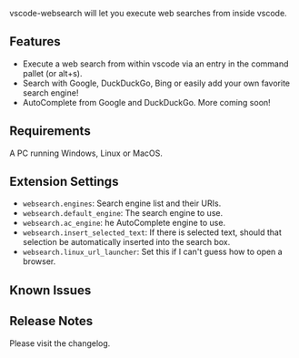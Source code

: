 vscode-websearch will let you execute web searches from inside vscode.

## Features
 
- Execute a web search from within vscode via an entry in the command pallet (or alt+s).
- Search with Google, DuckDuckGo, Bing or easily add your own favorite search engine!
- AutoComplete from Google and DuckDuckGo. More coming soon!

## Requirements

A PC running Windows, Linux or MacOS.

## Extension Settings

- `websearch.engines`: Search engine list and their URIs.
- `websearch.default_engine`: The search engine to use.
- `websearch.ac_engine`: he AutoComplete engine to use.
- `websearch.insert_selected_text`: If there is selected text, should that selection be automatically inserted into the search box.
- `websearch.linux_url_launcher`: Set this if I can't guess how to open a browser.

## Known Issues



## Release Notes

Please visit the changelog.
